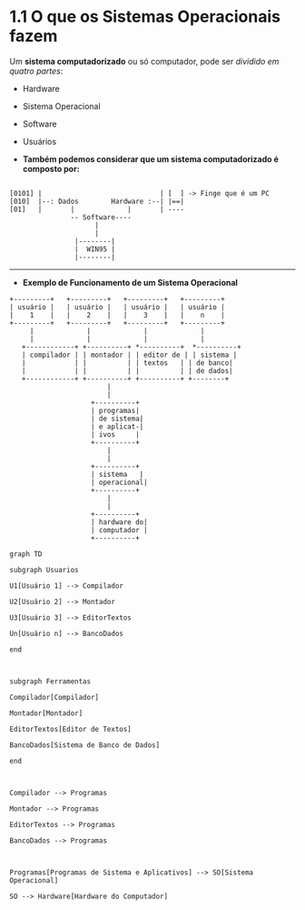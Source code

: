 # 1.1 O que os Sistemas Operacionais fazem

Um **sistema computadorizado** ou só computador, pode ser *dividido em quatro partes*:
- Hardware
- Sistema Operacional
- Software
- Usuários


- **Também podemos considerar que um sistema computadorizado é composto por:**

```
										
[0101] |                             | [  ] -> Finge que é um PC
[010]  |--: Dados        Hardware :--| |==| 
[01]   |       |             |       | ----
			   -- Software----
					 |
					 |
				|--------|
				|  WIN95 |
				|--------|     
```

----


- **Exemplo de Funcionamento de um Sistema Operacional**

```
+---------+   +---------+   +---------+   +---------+
| usuário |   | usuário |   | usuário |   | usuário |
|    1    |   |    2    |   |    3    |   |    n    |
+---------+   +---------+   +---------+   +---------+
     |             |             |             |
     |             |             |             |
   +------------+ +----------+ *----------+  *----------+
   | compilador | | montador | | editor de | | sistema |
   |            | |          | | textos   | | de banco|
   |            | |          | |          | | de dados|
   +------------+ +----------+ +----------+ +--------+
                        |
                        |
                    +----------+
                    | programas|
                    | de sistema|
                    | e aplicat-|
                    | ivos     |
                    +----------+
                        |
                        |
                    +----------+
                    | sistema   |
                    | operacional|
                    +----------+
                        |
                        |
                    +----------+
                    | hardware do|
                    | computador |
                    +----------+
```

```mermaid
graph TD

subgraph Usuarios

U1[Usuário 1] --> Compilador

U2[Usuário 2] --> Montador

U3[Usuário 3] --> EditorTextos

Un[Usuário n] --> BancoDados

end

  

subgraph Ferramentas

Compilador[Compilador]

Montador[Montador]

EditorTextos[Editor de Textos]

BancoDados[Sistema de Banco de Dados]

end

  

Compilador --> Programas

Montador --> Programas

EditorTextos --> Programas

BancoDados --> Programas

  

Programas[Programas de Sistema e Aplicativos] --> SO[Sistema Operacional]

SO --> Hardware[Hardware do Computador]
```
